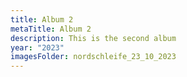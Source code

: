 ```yaml
---
title: Album 2
metaTitle: Album 2
description: This is the second album
year: "2023"
imagesFolder: nordschleife_23_10_2023
---
```

